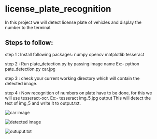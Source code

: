 # license_plate_recognition
In this project we will detect license plate of vehicles and display the number to the terminal.

## Steps to follow:

step 1 : Install following packages:
            numpy
            opencv
            matplotlib
            tesseract
            
step 2 : Run plate_detection.py by passing image name 
 Ex:- python pate_detection.py car.jpg

step 3 : check your current working directory which will contain the detected image.

step 4 : Now recognition of numbers on plate have to be done, for this we will use tesseract-ocr.
         Ex:- tesseract img_5.jpg output
        This will detect the text of img_5 and write it to output.txt.
        
        
        
 ![car image](https://upload.wikimedia.org/wikipedia/commons/b/bd/Singapore_1990_vehicle_registration_plate_of_a_silver_Ford_Focus.jpg)


![detected image](https://user-images.githubusercontent.com/38654965/60074704-27eca780-9741-11e9-9fa9-4b6266bbd51e.png)


![outuput.txt](https://user-images.githubusercontent.com/38654965/60074810-713cf700-9741-11e9-938e-ff52572a6db4.png)
